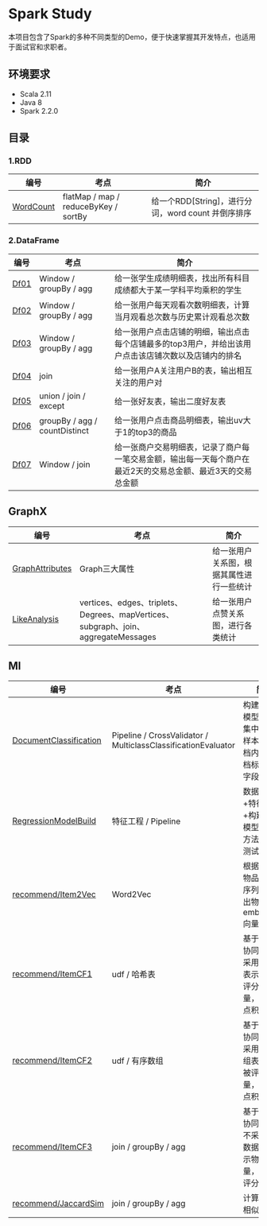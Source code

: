 # Spark Study
本项目包含了Spark的多种不同类型的Demo，便于快速掌握其开发特点，也适用于面试官和求职者。

## 环境要求
* Scala 2.11
* Java 8
* Spark 2.2.0

## 目录
### 1.RDD
| 编号   |  考点   |  简介   |
| ---- | ---- | ---- |
|   [WordCount](https://github.com/jason-wang1/sparkstudy/blob/master/src/main/scala/rdd/WordCount.scala)   |   flatMap / map / reduceByKey / sortBy   |   给一个RDD[String]，进行分词，word count 并倒序排序   |

### 2.DataFrame
| 编号   |  考点   |  简介   |
| ---- | ---- | ---- |
|   [Df01](https://github.com/jason-wang1/sparkstudy/blob/master/src/main/scala/dataframe/Df01.scala)   |   Window / groupBy / agg   |   给一张学生成绩明细表，找出所有科目成绩都大于某一学科平均乘积的学生   |
|   [Df02](https://github.com/jason-wang1/sparkstudy/blob/master/src/main/scala/dataframe/Df02.scala)   |   Window / groupBy / agg   |   给一张用户每天观看次数明细表，计算当月观看总次数与历史累计观看总次数   |
|   [Df03](https://github.com/jason-wang1/sparkstudy/blob/master/src/main/scala/dataframe/Df03.scala)   |   Window / groupBy / agg   |   给一张用户点击店铺的明细，输出点击每个店铺最多的top3用户，并给出该用户点击该店铺次数以及店铺内的排名   |
|   [Df04](https://github.com/jason-wang1/sparkstudy/blob/master/src/main/scala/dataframe/Df04.scala)   |   join   |   给一张用户A关注用户B的表，输出相互关注的用户对   |
|   [Df05](https://github.com/jason-wang1/sparkstudy/blob/master/src/main/scala/dataframe/Df05.scala)   |   union / join / except   |   给一张好友表，输出二度好友表   |
|   [Df06](https://github.com/jason-wang1/sparkstudy/blob/master/src/main/scala/dataframe/Df06.scala)   |   groupBy / agg / countDistinct   |   给一张用户点击商品明细表，输出uv大于1的top3的商品   |
|   [Df07](https://github.com/jason-wang1/sparkstudy/blob/master/src/main/scala/dataframe/Df07.scala)   |   Window / join   |   给一张商户交易明细表，记录了商户每一笔交易金额，输出每一天每个商户在最近2天的交易总金额、最近3天的交易总金额   |

## GraphX
| 编号   |  考点   |  简介   |
| ---- | ---- | ---- |
|   [GraphAttributes](https://github.com/jason-wang1/sparkstudy/blob/master/src/main/scala/graphx/GraphAttributes.scala)   |   Graph三大属性   |   给一张用户关系图，根据其属性进行一些统计   |
|   [LikeAnalysis](https://github.com/jason-wang1/sparkstudy/blob/master/src/main/scala/graphx/LikeAnalysis.scala)   |   vertices、edges、triplets、Degrees、mapVertices、subgraph、join、aggregateMessages   |   给一张用户点赞关系图，进行各类统计   |

## Ml
| 编号   |  考点   |  简介   |
| ---- | ---- | ---- |
|   [DocumentClassification](https://github.com/jason-wang1/sparkstudy/blob/master/src/main/scala/ml/DocumentClassification.scala)   |   Pipeline / CrossValidator / MulticlassClassificationEvaluator   |   构建多分类模型：数据集中每一条样本包含文档内容、文档标签两个字段   |
|   [RegressionModelBuild](https://github.com/jason-wang1/sparkstudy/blob/master/src/main/scala/ml/RegressionModelBuild.scala)   |   特征工程 / Pipeline   |   数据清洗+特征工程+构建回归模型。部分方法有单元测试   |
|   [recommend/Item2Vec](https://github.com/jason-wang1/sparkstudy/blob/master/src/main/scala/ml/recommend/Item2Vec.scala)   |   Word2Vec   |   根据用户对物品对行为序列，训练出物品 embedding 向量  |
|   [recommend/ItemCF1](https://github.com/jason-wang1/sparkstudy/blob/master/src/main/scala/ml/recommend/ItemCF1.scala)   |   udf / 哈希表   |   基于物品的协同过滤：采用哈希表表示物品被评分的向量，以便做点积  |
|   [recommend/ItemCF2](https://github.com/jason-wang1/sparkstudy/blob/master/src/main/scala/ml/recommend/ItemCF2.scala)   |   udf / 有序数组   |   基于物品的协同过滤：采用有序数组表示物品被评分的向量，以便做点积  |
|   [recommend/ItemCF3](https://github.com/jason-wang1/sparkstudy/blob/master/src/main/scala/ml/recommend/ItemCF3.scala)   |   join / groupBy / agg   |   基于物品的协同过滤：不采用任何数据结构表示物品向量，直接对评分表join  |
|   [recommend/JaccardSim](https://github.com/jason-wang1/sparkstudy/blob/master/src/main/scala/ml/recommend/JaccardSim.scala)   |   join / groupBy / agg   |   计算杰卡德相似度  |
